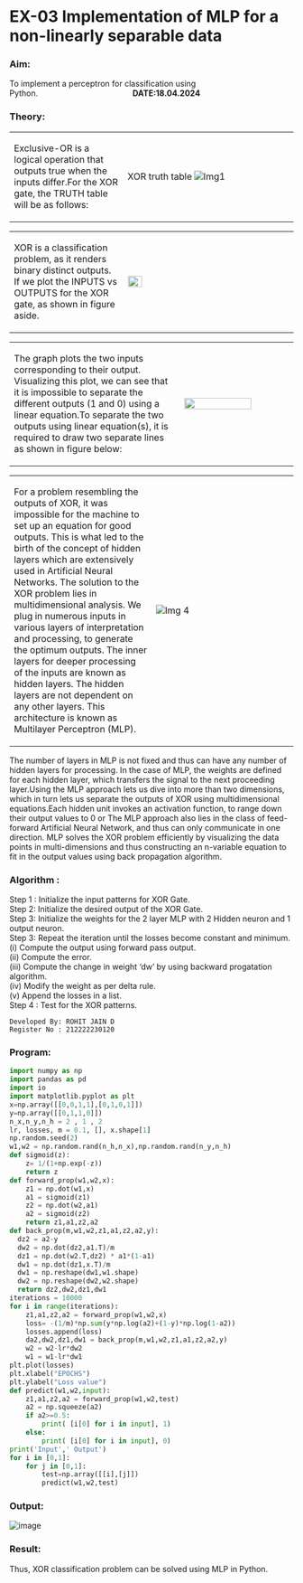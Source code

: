 # EX-03 Implementation of MLP for a non-linearly separable data
### Aim: 
To implement a perceptron for classification using Python.&emsp;&emsp;&emsp;&emsp;&emsp;&emsp;&emsp;&emsp;&emsp;&emsp;&emsp;&emsp;**DATE:18.04.2024**
### Theory: 
<table>
<tr>
<td width=40%>

Exclusive-OR is a logical operation that outputs true when the inputs differ.For the XOR gate, the TRUTH table will be as follows:
</td> 
<td>

XOR truth table
![Img1](https://user-images.githubusercontent.com/112920679/195774720-35c2ed9d-d484-4485-b608-d809931a28f5.gif)

</td>
</tr> 
</table>
<table>
<tr>
<td width=40%>

XOR is a classification problem, as it renders binary distinct outputs. If we plot the INPUTS vs OUTPUTS for the XOR gate, as shown in figure aside.
</td> 
<td>

<img height=20% width=30% src="https://user-images.githubusercontent.com/112920679/195774898-b0c5886b-3d58-4377-b52f-73148a3fe54d.gif">
</td>
</tr> 
</table>
<table>
<tr>
<td width=60%>

The graph plots the two inputs corresponding to their output. Visualizing this plot, we can see that it is impossible to separate the different outputs (1 and 0) using a linear equation.To separate the two outputs using linear equation(s), it is required to draw two separate lines as shown in figure below:
</td> 
<td>
<img height=80% width=80% src="https://user-images.githubusercontent.com/112920679/195775012-74683270-561b-4a3a-ac62-cf5ddfcf49ca.gif">
</td>
</tr> 
</table>
<table>
<tr>
<td width=50%>

For a problem resembling the outputs of XOR, it was impossible for the machine to set up an equation for good outputs. This is what led to the birth of the concept of hidden layers which are extensively used in Artificial Neural Networks. The solution to the XOR problem lies in multidimensional analysis. We plug in numerous inputs in various layers of interpretation and processing, to generate the optimum outputs.
The inner layers for deeper processing of the inputs are known as hidden layers. The hidden layers are not dependent on any other layers. This architecture is known as Multilayer Perceptron (MLP).
</td> 
<td>

![Img 4](https://user-images.githubusercontent.com/112920679/195775183-1f64fe3d-a60e-4998-b4f5-abce9534689d.gif)
</td>
</tr> 
</table>
The number of layers in MLP is not fixed and thus can have any number of hidden layers for processing. In the case of MLP, the weights are defined for each hidden layer, which transfers the signal to the next proceeding layer.Using the MLP approach lets us dive into more than two dimensions, which in turn lets us separate the outputs of XOR using multidimensional equations.Each hidden unit invokes an activation function, to range down their output values to 0 or The MLP approach also lies in the class of feed-forward Artificial Neural Network, and thus can only communicate in one direction. MLP solves the XOR problem efficiently by visualizing the data points in multi-dimensions and thus constructing an n-variable equation to fit in the output values using back propagation algorithm.

### Algorithm : 
Step 1 : Initialize the input patterns for XOR Gate.<BR>
Step 2: Initialize the desired output of the XOR Gate.<BR>
Step 3: Initialize the weights for the 2 layer MLP with 2 Hidden neuron  and 1 output neuron.<BR>
Step 3: Repeat the  iteration  until the losses become constant and  minimum.<BR>
    (i)  Compute the output using forward pass output.<BR>
    (ii) Compute the error.<BR>
	(iii) Compute the change in weight ‘dw’ by using backward progatation algorithm. <BR>
    (iv) Modify the weight as per delta rule.<BR>
    (v)  Append the losses in a list.<BR>
Step 4 : Test for the XOR patterns.
```
Developed By: ROHIT JAIN D
Register No : 212222230120
```
### Program: 
```Python
import numpy as np
import pandas as pd
import io
import matplotlib.pyplot as plt
x=np.array([[0,0,1,1],[0,1,0,1]])
y=np.array([[0,1,1,0]])
n_x,n_y,n_h = 2 , 1 , 2
lr, losses, m = 0.1, [], x.shape[1]
np.random.seed(2)
w1,w2 = np.random.rand(n_h,n_x),np.random.rand(n_y,n_h)   
def sigmoid(z):
    z= 1/(1+np.exp(-z))
    return z
def forward_prop(w1,w2,x):
    z1 = np.dot(w1,x)
    a1 = sigmoid(z1)
    z2 = np.dot(w2,a1)
    a2 = sigmoid(z2)
    return z1,a1,z2,a2
def back_prop(m,w1,w2,z1,a1,z2,a2,y):
  dz2 = a2-y
  dw2 = np.dot(dz2,a1.T)/m
  dz1 = np.dot(w2.T,dz2) * a1*(1-a1)
  dw1 = np.dot(dz1,x.T)/m
  dw1 = np.reshape(dw1,w1.shape)
  dw2 = np.reshape(dw2,w2.shape)
  return dz2,dw2,dz1,dw1
iterations = 10000
for i in range(iterations):
    z1,a1,z2,a2 = forward_prop(w1,w2,x)
    loss= -(1/m)*np.sum(y*np.log(a2)+(1-y)*np.log(1-a2))
    losses.append(loss)
    da2,dw2,dz1,dw1 = back_prop(m,w1,w2,z1,a1,z2,a2,y)
    w2 = w2-lr*dw2
    w1 = w1-lr*dw1
plt.plot(losses)
plt.xlabel("EPOCHS")
plt.ylabel("Loss value")
def predict(w1,w2,input):
    z1,a1,z2,a2 = forward_prop(w1,w2,test)
    a2 = np.squeeze(a2)
    if a2>=0.5:
        print( [i[0] for i in input], 1)
    else:
        print( [i[0] for i in input], 0)
print('Input',' Output')
for i in [0,1]:
    for j in [0,1]:
        test=np.array([[i],[j]])
        predict(w1,w2,test)
```
### Output: 
![image](https://github.com/ROHITJAIND/EX-03-Implementation-of-MLP-for-Non-linearly-seperable-data/assets/118707073/bddb3b3a-cb63-4e57-81bd-ff88eea5e4ec)
###  Result: 
Thus, XOR classification problem can be solved using MLP in Python.
